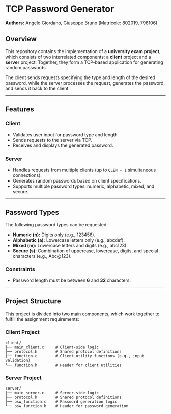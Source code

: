 # TCP Password Generator

**Authors:** Angelo Giordano, Giuseppe Bruno (Matricole: 802019, 798106)

## Overview
This repository contains the implementation of a **university exam project**, which consists of two interrelated components: a **client** project and a **server** project. Together, they form a TCP-based application for generating random passwords. 

The client sends requests specifying the type and length of the desired password, while the server processes the request, generates the password, and sends it back to the client.

---

## Features

### Client
- Validates user input for password type and length.
- Sends requests to the server via TCP.
- Receives and displays the generated password.

### Server
- Handles requests from multiple clients (up to `QLEN + 1` simultaneous connections).
- Generates random passwords based on client specifications.
- Supports multiple password types: numeric, alphabetic, mixed, and secure.

---

## Password Types
The following password types can be requested:
- **Numeric (n):** Digits only (e.g., 123456).
- **Alphabetic (a):** Lowercase letters only (e.g., abcdef).
- **Mixed (m):** Lowercase letters and digits (e.g., abc123).
- **Secure (s):** Combination of uppercase, lowercase, digits, and special characters (e.g., Abc@123).

### Constraints
- Password length must be between **6** and **32** characters.

---

## Project Structure
This project is divided into two main components, which work together to fulfill the assignment requirements:

### Client Project
```plaintext
client/
├── main_client.c     # Client-side logic
├── protocol.h        # Shared protocol definitions
├── function.c        # Client utility functions (e.g., input validation)
└── function.h        # Header for client utilities
```
### Server Project
```plaintext
server/
├── main_server.c     # Server-side logic
├── protocol.h        # Shared protocol definitions
├── psw_function.c    # Password generation logic
└── psw_function.h    # Header for password generation
```
